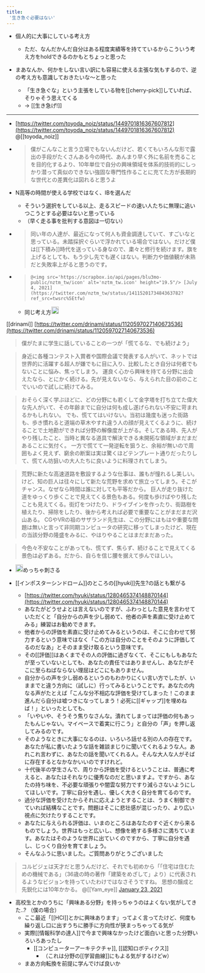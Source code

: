 ```yaml
---
title:
 '生き急ぐ必要はない'
---
```



- 個人的に大事にしている考え方
    - ただ、なんだかんだ自分はある程度実績等を持てているからこういう考え方をholdできるのかもとちょっと思った

- まあなんか、何かをしない言い訳にも容易に使える主張な気もするので、逆の考え方も意識しておきたいな〜と思った
    - 「生き急ぐな」という主張をしている物を[[cherry-pick]]していれば、そりゃそう思えてくる
    - → [[生き急げ!]]


---
- [https://twitter.com/toyoda_noiz/status/1449701816367607812](https://twitter.com/toyoda_noiz/status/1449701816367607812) @[[toyoda_noiz]]
- > 僕がこんなこと言う立場でもないんだけど、若くてもいろんな形で露出の手段がたくさんある今の時代、あんまり早く外に名前を売ることを目的化するより、10年単位で自分の興味領域を体系的技術的にしっかり潜って真似のできない強固な専門性作ることに充てた方が長期的な世代との差異化は図れると思うよ

- N高等の時間が使える学校ではなく、IBを選んだ
    - そういう選択をしている以上、走るスピードの速い人たちに無理に追いつこうとする必要はないと思っている
    - （早く走る事を批判する意図は一切ない）

- >  同い年の人達が、最近になって何人も資金調達していて、すごいなと思っている。未踏採択ぐらいで浮かれている場合ではない。だけど僕は[[下積み]]時代を送っている身なので、粛々と修行を続けます。旗を上げるとしても、もう少し先でも遅くはない。判断力や価値観が未熟だと失敗率上がると思うのです。
- >  	@<img src='https://scrapbox.io/api/pages/blu3mo-public/nztm_tw/icon' alt='nztm_tw.icon' height="19.5"/> [July 4, 2021](https://twitter.com/nztm_tw/status/1411520173484363782?ref_src=twsrc%5Etfw)
    - 同じ考え方<img src='https://scrapbox.io/api/pages/blu3mo-public/blu3mo/icon' alt='blu3mo.icon' height="19.5"/>

[[drinami]]
[https://twitter.com/drinami/status/1120597027140673536](https://twitter.com/drinami/status/1120597027140673536)
> 僕がたまに学生に話していることの一つが「慌てるな、でも続けよう」

> 身近に各種コンテスト入賞者や国際会議で発表する人がいて、ネットでは世界的に活躍する超人が嫌でもに目に入り、比較したとき自分は何者でもないことに悩み、焦ってしまう。
>  運良く心から興味を持てる分野に出会えたなら、とにかく続ける。先が見えないなら、与えられた目の前のことでいいので試しに続けてみる。

>  おそらく深く学ぶほどに、どの分野にも若くして金字塔を打ち立てた偉大な先人がいて、その年齢までに自分は何も成し遂げられない不安に苛まれるかもしれない。
>  でも、慌ててはいけない。当初は幾度も迷った街路も、歩き慣れると道端の草木やすれ違う人の顔が見えてくるように、続けることで土地勘ができれば分野の解像度が上がる。そしてある時、先人がやり残したこと、当時と異なる道具で解決できる未開拓な領域がまだまだあることに気付く。
>  一方で慌てて一発逆転を狙うと、余裕が無いので周囲もよく見えず、窮余の断案は実は驚くほどテンプレート通りだったりして、慌てん坊狙いの大人たちに良いように料理されてしまう。

>  荒野に新たな高速道路を敷設するような仕事は、誰もが憧れるし美しい。けど、知の巨人は往々にして新たな荒野を求めて旅立ってしまう。そこがチャンス。なぜなら時間は誰に対しても平等だから。
>  巨人が走り抜けた道をゆっくり歩くことで見えてくる景色もある。何度も歩けばやり残したことも見えてくる。街灯をつけたり、ドライブインを作ったり、街路樹を植えたり、掃除をしたり、後から考えれば必要で重要なことがまだまだ沢山ある。
>  CGやVRの祖のサザランド先生は、この分野にはもはや重要な問題は無いと言って非同期コンピュータの研究に移ってしまったけど、現在の当該分野の隆盛をみるに、やはりやることはまだまだあった。

>  今色々不安なことがあっても、慌てず、焦らず、続けることで見えてくる景色は必ずある。だから、自らを信じ腰を据えて歩んでほしい。

- <img src='https://scrapbox.io/api/pages/blu3mo-public/blu3mo/icon' alt='blu3mo.icon' height="19.5"/>めっちゃ刺さる

- [[インポスターシンドローム]]のところの[[hyuki]]先生?の話とも繋がる
    - [https://twitter.com/hyuki/status/1280465374148870144](https://twitter.com/hyuki/status/1280465374148870144)
    - あなたがどうせよとは言えないのですが、ふわっとした意見を言わせていただくと「自分からの声を少し弱めて、他者の声を素直に受け止めてみる」練習はお勧めできます。
    - 他者からの評価を素直に受け止めてみるというのは、そこに合わせて努力するという意味ではなく「この方は自分のことをそのように評価してるのだなあ」とそのまま受け取るという意味です。
    - その[[評価]]はあくまでその人の評価に過ぎなくて、そこにもしもあなたが至っていないとしても、あなたの責任ではありませんし、あなたがそこに至らねばならない理屈はどこにもありません。
    - 自分からの声を少し弱めるというのもわかりにくい言い方でしたが、いままでと違う方向に（試しに）行ってみるということです。あなたの内なる声がたとえば「こんな分不相応な評価を受けてしまった！このまま進んだら自分は嘘つきになってしまう！必死に[[ギャップ]]を埋めねば！」といったとしても、
    - 「いやいや、そうそう焦りなさんな。潰れてしまっては評価の何もあったもんじゃない。マイペースで着実に行こう」と自分の「声」を押し返してみるのです。
    - そのようなときに大事になるのは、いろいろ話せる別の人の存在です。あなたが私に書いたような話を雑談まじりに聞いてくれるような人。あれこれ言わずに、あなたの話を聞いてくれる人。そんな大人な人がそばに存在するとなかなかいいのですけれど。
    - 十代後半の学生さんで、周りから評価を受けるということは、普通に考えると、あなたはそれなりに優秀なのだと思いますよ。ですから、あなたの持ち味を、不必要な頑張りや闇雲な努力ですり減らさないようにしてほしいです。丁寧に自分を遇し、優しく大きく自分を育てるのです。
    - 過分な評価を受けたからそれに応えようとすることは、うまく制御できていれば結構なことです。問題はそこに悲壮感が混じったり、より広い視点に欠けたりすることです。
    - あなたに与えられる評価は、いまのところはあなたのすぐ近くから来るものでしょう。世界はもっと広いし、想像を絶する多様さに満ちています。あなたはそのような世界に出ていくのですから、丁寧に自分を遇し、じっくり自分を育てましょう。
    - そんなふうに思いました。ご質問ありがとうございました

>  コルビジェは天才だと思うんだけど、それでも初めから「「住宅は住むための機械である」（36歳の時の著作「建築をめざして」より）に代表されるようなビジョンを持っていたわけではなさそうですね。
>  思想の醸成と先鋭化には10年かかる。
>  	@[[Yam_eye]] [January 23, 2021](https://twitter.com/Yam_eye/status/1352919509900771328?ref_src=twsrc%5Etfw)

- 高校生とかのうちに「興味ある分野」を持っちゃうのはよくない気がしてきた..? （僕の場合）
    - ここ最近「[[HCI]]とかに興味あります」ってよく言ってたけど、何度も繰り返し口に出すうちに勝手に方向性が狭まっちゃってる気が
    - 実際[[情報科学の達人]]で今まで興味なかったけど面白いと思った分野いろいろあったし
        - [[コンピューターアーキテクチャ]], [[認知ロボティクス]]
            - （これは分野の[[学習曲線]]にもよる気がするけどw）
    - まあ方向転換を前提に学んでけば良いか


